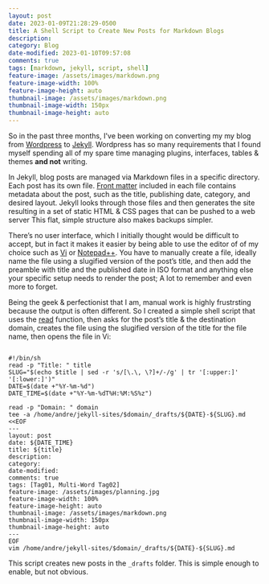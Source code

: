 ```yaml
---
layout: post
date: 2023-01-09T21:28:29-0500
title: A Shell Script to Create New Posts for Markdown Blogs
description: 
category: Blog
date-modified: 2023-01-10T09:57:08
comments: true
tags: [markdown, jekyll, script, shell]
feature-image: /assets/images/markdown.png
feature-image-width: 100%
feature-image-height: auto
thumbnail-image: /assets/images/markdown.png
thumbnail-image-width: 150px
thumbnail-image-height: auto
---
```

So in the past three months, I've been working on converting my my blog from [Wordpress](https://www.wordpress.com) to [Jekyll](https://www.jekyll.com). Wordpress has so many requirements that I found myself spending all of my spare time managing plugins, interfaces, tables & themes **and not** writing.

In Jekyll, blog posts are managed via Markdown files in a specific directory. Each post has its own file. [Front matter](https://jekyllrb.com/docs/front-matter/) included in each file contains metadata about the post, such as the title, publishing date, category, and desired layout. Jekyll looks through those files and then generates the site resulting in a set of static HTML & CSS pages that can be pushed to a web server  This flat, simple structure also makes backups simpler.

There’s no user interface, which I initially thought would be difficult to accept, but in fact it makes it easier by being able to use the editor of of my choice such as [Vi](https://en.wikipedia.org/wiki/Vi) or [Notepad++](https://notepad-plus-plus.org/).  You have to manually create a file, ideally name the file using a slugified version of the post’s title, and then add the preamble with title and the published date in ISO format and anything else your specific setup needs to render the post;  A lot to remember and even more to forget.

Being the geek & perfectionist that I am, manual work is highly frustrsting because the output is often different. So I created a simple shell script that uses the [read](https://phoenixnap.com/kb/bash-read) function, then asks for the post’s title & the destination domain, creates the file using the slugified version of the title for the file name, then opens the file in Vi:

```shell

#!/bin/sh
read -p "Title: " title
SLUG="$(echo $title | sed -r 's/[\.\, \?]+/-/g' | tr '[:upper:]' '[:lower:]')"
DATE=$(date +"%Y-%m-%d")
DATE_TIME=$(date +"%Y-%m-%dT%H:%M:%S%z")

read -p "Domain: " domain
tee -a /home/andre/jekyll-sites/$domain/_drafts/${DATE}-${SLUG}.md <<EOF
---
layout: post
date: ${DATE_TIME}
title: ${title}
description: 
category: 
date-modified:
comments: true
tags: [Tag01, Multi-Word Tag02]
feature-image: /assets/images/planning.jpg
feature-image-width: 100%
feature-image-height: auto
thumbnail-image: /assets/images/markdown.png
thumbnail-image-width: 150px
thumbnail-image-height: auto
---
EOF
vim /home/andre/jekyll-sites/$domain/_drafts/${DATE}-${SLUG}.md

```
This script creates new posts in the `_drafts` folder.  This is simple enough to enable, but not obvious.